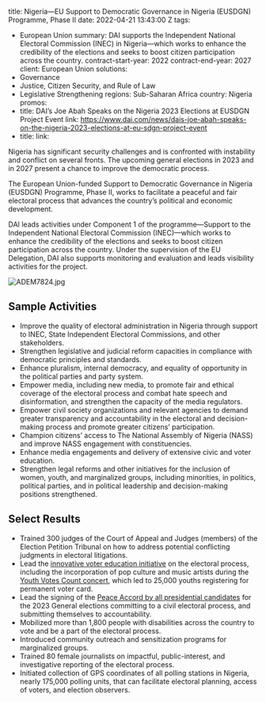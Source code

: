
title: Nigeria—EU Support to Democratic Governance in Nigeria (EUSDGN) Programme,
  Phase II
date: 2022-04-21 13:43:00 Z
tags:
- European Union
summary: DAI supports the Independent National Electoral Commission (INEC) in Nigeria—which
  works to enhance the credibility of the elections and seeks to boost citizen participation
  across the country.
contract-start-year: 2022
contract-end-year: 2027
client: European Union
solutions:
- Governance
- Justice, Citizen Security, and Rule of Law
- Legislative Strengthening
regions: Sub-Saharan Africa
country: Nigeria
promos:
- title: DAI’s Joe Abah Speaks on the Nigeria 2023 Elections at EUSDGN Project Event
  link: https://www.dai.com/news/dais-joe-abah-speaks-on-the-nigeria-2023-elections-at-eu-sdgn-project-event
- title:
  link:


Nigeria has significant security challenges and is confronted with instability and conflict on several fronts. The upcoming general elections in 2023 and in 2027 present a chance to improve the democratic process.

The European Union-funded Support to Democratic Governance in Nigeria (EUSDGN) Programme, Phase II, works to facilitate a peaceful and fair electoral process that advances the country’s political and economic development.

DAI leads activities under Component 1 of the programme—Support to the Independent National Electoral Commission (INEC)—which works to enhance the credibility of the elections and seeks to boost citizen participation across the country. Under the supervision of the EU Delegation, DAI also supports monitoring and evaluation and leads visibility activities for the project.

![ADEM7824.jpg](/uploads/ADEM7824.jpg)

## Sample Activities

* Improve the quality of electoral administration in Nigeria through support to INEC, State Independent Electoral Commissions, and other stakeholders.
* Strengthen legislative and judicial reform capacities in compliance with democratic principles and standards.
* Enhance pluralism, internal democracy, and equality of opportunity in the political parties and party system.
* Empower media, including new media, to promote fair and ethical coverage of the electoral process and combat hate speech and disinformation, and strengthen the capacity of the media regulators.
* Empower civil society organizations and relevant agencies to demand greater transparency and accountability in the electoral and decision-making process and promote greater citizens’ participation.
* Champion citizens’ access to The National Assembly of Nigeria (NASS) and improve NASS engagement with constituencies.
* Enhance media engagements and delivery of extensive civic and voter education.
* Strengthen legal reforms and other initiatives for the inclusion of women, youth, and marginalized groups, including minorities, in politics, political parties, and in political leadership and decision-making positions strengthened.

## Select Results

* Trained 300 judges of the Court of Appeal and Judges (members) of the Election Petition Tribunal on how to address potential conflicting judgments in electoral litigations.
* Lead the [innovative voter education initiative](https://eusdgn.org/youthvotecountng-mega-concert-in-lagos/) on the electoral process, including the incorporation of pop culture and music artists during the [Youth Votes Count concert](https://eusdgn.org/wp-content/uploads/2022/09/Case-Study-1.pdf), which led to 25,000 youths registering for permanent voter card.
* Lead the signing of the [Peace Accord by all presidential candidates](https://placng.org/Legist/political-parties-presidential-candidates-sign-peace-accord-as-campaigns-start/) for the 2023 General elections committing to a civil electoral process, and submitting themselves to accountability.
* Mobilized more than 1,800 people with disabilities across the country to vote and be a part of the electoral process.
* Introduced community outreach and sensitization programs for marginalized groups.
* Trained 80 female journalists on impactful, public-interest, and investigative reporting of the electoral process.
* Initiated collection of GPS coordinates of all polling stations in Nigeria, nearly 175,000 polling units, that can facilitate electoral planning, access of voters, and election observers.

